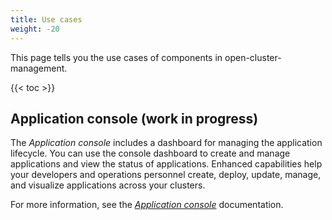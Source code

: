 ```yaml
---
title: Use cases
weight: -20
---
```


This page tells you the use cases of components in open-cluster-management.

<!-- spellchecker-disable -->

{{< toc >}}

<!-- spellchecker-enable -->

## Application console (work in progress)

The _Application console_ includes a dashboard for managing the application lifecycle. You can use the console dashboard to create and manage applications and view the status of applications. Enhanced capabilities help your developers and operations personnel create, deploy, update, manage, and visualize applications across your clusters.

For more information, see the 
[_Application console_](https://access.redhat.com/documentation/en-us/red_hat_advanced_cluster_management_for_kubernetes/2.2/html/manage_applications/managing-applications#application-console) documentation.
